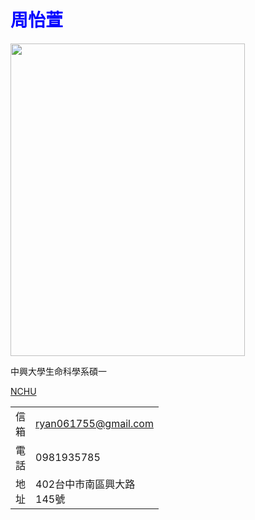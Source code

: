 <!DOCTYPE html>
<html lang="en">
<head>
    <meta charset="UTF-8">
    <meta name="viewport" content="width=device-width, initial-scale=1.0">
<title>周怡萱</title></head>
<body><strong><h1><span style="color: #0000ff;">周怡萱</span></strong></h1>
<p><strong><span style="color: #0000ff;"><img src="https://i.imgur.com/S2rUcK2.jpeg" alt="" width="375" height="500" /></span></strong></p>
<p>中興大學生命科學系碩一</p>
<p><a href="https://www.nchu.edu.tw/index1.php">NCHU</a></p>
<table>
<tr>
<td style="width: 0px;">信箱</td>
<td style="width: 0px;"><a href="mailto:ryan061755@gmail.com">ryan061755@gmail.com</a></td>
</tr>
<tr>
<td style="width: 0px;">電話</td>
<td style="width: 0px;">0981935785</td>
</tr>
<tr>
<td style="width: 0px;">地址</td>
<td style="width: 0px;">402台中市南區興大路145號</td>
</tr>
</table>
</body>
</html>
